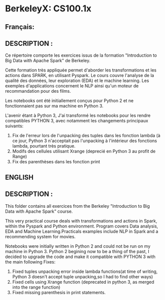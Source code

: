 # BerkeleyX: CS100.1x


## Français:

 DESCRIPTION : 
 ------------
Ce répertoire comporte les exercices issus de la formation  "Introduction to Big Data with Apache Spark" de Berkeley.

Cette formation très appliquée permet d'aborder les transformations et les actions dans SPARK, en utilisant Pyspark.
Le cours couvre l'analyse de la qualité des données, leur exploration (EDA) et le machine learning.
Les exemples d'applications concernent le NLP ainsi qu'un moteur de recommandation pour des films.

Les notebooks ont été initiallement conçus pour Python 2 et ne fonctionnaient pas sur ma machine en Python 3.

L'avenir étant à Python 3, J'ai transformé les notebooks pour les rendre compatibles PYTHON 3, avec notamment les changements principaux suivants:
1. Fix de l'erreur lors de l'unpacking des tuples dans les fonction lambda (à ce jour, Python 3 n'acceptait pas l'unpacking à l'intérieur des fonctions lambda, pourtant très pratique.  
2. Modifs des cellules utilisant Xrange (deprecié en Python 3 au profit de Range)
3. Fix des parenthèses dans les fonction print


## ENGLISH

 DESCRIPTION : 
 ------------
This folder contains all exercices from the Berkeley "Introduction to Big Data with Apache Spark" course.

This very practical course deals with transformations and actions in Spark, within the Pyspark and Python environment.
Program covers Data analysis, EDA and Machine Learning.Practicals examples include NLP in Spark and a recommending system for movies.

Notebooks were initially written in Python 2  and could not be run on my machine in Python 3.
Python 2 begining now to be a thing of the past, I decided to upgrade the code and make it compatible with PYTHON 3 with the main following Fixes:

1. Fixed tuples unpacking error inside lambda functions(at time of writing,  Python 3 doesn't accept tuple unpacking,so I had to find other ways)
2. Fixed cells using Xrange function (deprecated in python 3, as merged into the range function)
3. Fixed missing parenthesis in print statements.
